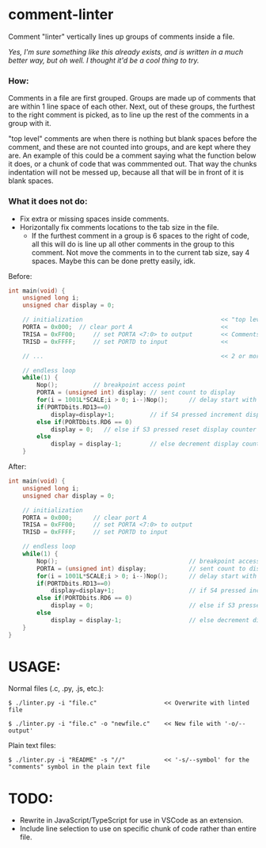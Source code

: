 # comment-linter

Comment "linter" vertically lines up groups of comments inside a file.

_Yes, I'm sure something like this already exists, and is written in a much better way, but oh well. I thought it'd be a cool thing to try._

### How:

Comments in a file are first grouped. Groups are made up of comments that are within 1 line space of each other. Next, out of these groups, the furthest to the right comment is picked, as to line up the rest of the comments in a group with it.

"top level" comments are when there is nothing but blank spaces before the comment, and these are not counted into groups, and are kept where they are. An example of this could be a comment saying what the function below it does, or a chunk of code that was commmented out. That way the chunks indentation will not be messed up, because all that will be in front of it is blank spaces.

### What it does not do:

- Fix extra or missing spaces inside comments.
- Horizontally fix comments locations to the tab size in the file.
    - If the furthest comment in a group is 6 spaces to the right of code, all this will do is line up all other comments in the group to this comment. Not move the comments in to the current tab size, say 4 spaces. Maybe this can be done pretty easily, idk.

Before:

```c++
int main(void) {
    unsigned long i;
    unsigned char display = 0;

    // initialization                                       << "top level" comment with all blank spaces does not get grouped
    PORTA = 0x000;  // clear port A                         <<
    TRISA = 0xFF00;     // set PORTA <7:0> to output        << Comments seperated by 0 or 1 line spaces are grouped
    TRISD = 0xFFFF;     // set PORTD to input               <<

    // ...                                                  << 2 or more line spaces split up the groups

    // endless loop
    while(1) {
        Nop();          // breakpoint access point
        PORTA = (unsigned int) display; // sent count to display
        for(i = 1001L*SCALE;i > 0; i--)Nop();      // delay start with 0
        if(PORTDbits.RD13==0)
            display=display+1;          // if S4 pressed increment display counter
        else if(PORTDbits.RD6 == 0)
            display = 0;   // else if S3 pressed reset display counter
        else
            display = display-1;        // else decrement display counter
    }
```

After:

```c++
int main(void) {
    unsigned long i;
    unsigned char display = 0;

    // initialization
    PORTA = 0x000;      // clear port A
    TRISA = 0xFF00;     // set PORTA <7:0> to output
    TRISD = 0xFFFF;     // set PORTD to input

    // endless loop
    while(1) {
        Nop();                                     // breakpoint access point
        PORTA = (unsigned int) display;            // sent count to display
        for(i = 1001L*SCALE;i > 0; i--)Nop();      // delay start with 0
        if(PORTDbits.RD13==0)
            display=display+1;                     // if S4 pressed increment display counter
        else if(PORTDbits.RD6 == 0)
            display = 0;                           // else if S3 pressed reset display counter
        else
            display = display-1;                   // else decrement display counter
    }
}
```

# USAGE:

Normal files (.c, .py, .js, etc.):

```
$ ./linter.py -i "file.c"                   << Overwrite with linted file

$ ./linter.py -i "file.c" -o "newfile.c"    << New file with '-o/--output'
```

Plain text files:

```
$ ./linter.py -i "README" -s "//"           << '-s/--symbol' for the "comments" symbol in the plain text file
```

# TODO:

* Rewrite in JavaScript/TypeScript for use in VSCode as an extension.
* Include line selection to use on specific chunk of code rather than entire file.
